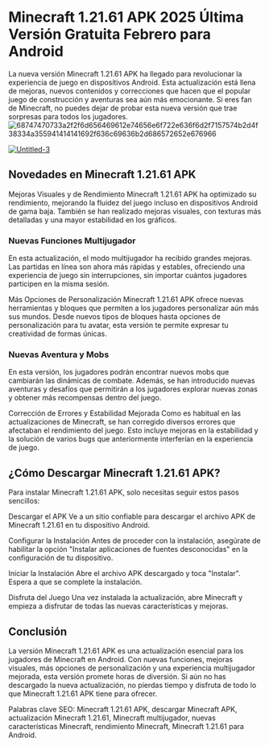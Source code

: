 # Minecraft 1.21.61 APK 2025 Última Versión Gratuita Febrero para Android
La nueva versión Minecraft 1.21.61 APK ha llegado para revolucionar la experiencia de juego en dispositivos Android. Esta actualización está llena de mejoras, nuevos contenidos y correcciones que hacen que el popular juego de construcción y aventuras sea aún más emocionante. Si eres fan de Minecraft, no puedes dejar de probar esta nueva versión que trae sorpresas para todos los jugadores.
![68747470733a2f2f6d656469612e74656e6f722e636f6d2f7157574b2d4f38334a355941414141692f636c69636b2d686572652e676966](https://github.com/user-attachments/assets/70d0f5f0-28b6-4287-a859-101d75c22919)

<a href="https://minecraft.modilimitado.io/">![Untitled-3](https://github.com/user-attachments/assets/29b57227-89b5-4549-ac86-0cb0639bdca4)</a>

## Novedades en Minecraft 1.21.61 APK

Mejoras Visuales y de Rendimiento
Minecraft 1.21.61 APK ha optimizado su rendimiento, mejorando la fluidez del juego incluso en dispositivos Android de gama baja. También se han realizado mejoras visuales, con texturas más detalladas y una mayor estabilidad en los gráficos.

### Nuevas Funciones Multijugador
En esta actualización, el modo multijugador ha recibido grandes mejoras. Las partidas en línea son ahora más rápidas y estables, ofreciendo una experiencia de juego sin interrupciones, sin importar cuántos jugadores participen en la misma sesión.

Más Opciones de Personalización
Minecraft 1.21.61 APK ofrece nuevas herramientas y bloques que permiten a los jugadores personalizar aún más sus mundos. Desde nuevos tipos de bloques hasta opciones de personalización para tu avatar, esta versión te permite expresar tu creatividad de formas únicas.

### Nuevas Aventura y Mobs
En esta versión, los jugadores podrán encontrar nuevos mobs que cambiarán las dinámicas de combate. Además, se han introducido nuevas aventuras y desafíos que permitirán a los jugadores explorar nuevas zonas y obtener más recompensas dentro del juego.

Corrección de Errores y Estabilidad Mejorada
Como es habitual en las actualizaciones de Minecraft, se han corregido diversos errores que afectaban el rendimiento del juego. Esto incluye mejoras en la estabilidad y la solución de varios bugs que anteriormente interferían en la experiencia de juego.

## ¿Cómo Descargar Minecraft 1.21.61 APK?

Para instalar Minecraft 1.21.61 APK, solo necesitas seguir estos pasos sencillos:

Descargar el APK
Ve a un sitio confiable para descargar el archivo APK de Minecraft 1.21.61 en tu dispositivo Android.

Configurar la Instalación
Antes de proceder con la instalación, asegúrate de habilitar la opción "Instalar aplicaciones de fuentes desconocidas" en la configuración de tu dispositivo.

Iniciar la Instalación
Abre el archivo APK descargado y toca "Instalar". Espera a que se complete la instalación.

Disfruta del Juego
Una vez instalada la actualización, abre Minecraft y empieza a disfrutar de todas las nuevas características y mejoras.

## Conclusión

La versión Minecraft 1.21.61 APK es una actualización esencial para los jugadores de Minecraft en Android. Con nuevas funciones, mejoras visuales, más opciones de personalización y una experiencia multijugador mejorada, esta versión promete horas de diversión. Si aún no has descargado la nueva actualización, no pierdas tiempo y disfruta de todo lo que Minecraft 1.21.61 APK tiene para ofrecer.

Palabras clave SEO:
Minecraft 1.21.61 APK, descargar Minecraft APK, actualización Minecraft 1.21.61, Minecraft multijugador, nuevas características Minecraft, rendimiento Minecraft, Minecraft 1.21.61 para Android.
